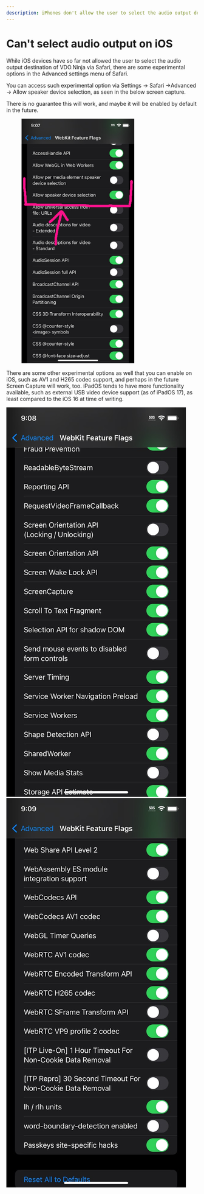 ```yaml
---
description: iPhones don't allow the user to select the audio output destination by default
---
```


# Can't select audio output on iOS

While iOS devices have so far not allowed the user to select the audio output destination of VDO.Ninja via Safari, there are some experimental options in the Advanced settings menu of Safari.

You can access such experimental option via Settings -> Safari ->Advanced -> Allow speaker device selection, as seen in the below screen capture.

There is no guarantee this will work, and maybe it will be enabled by default in the future.

<figure><img src="../.gitbook/assets/image (2) (1) (1) (1) (1) (1) (1).png" alt="" width="297"><figcaption></figcaption></figure>

There are some other experimental options as well that you can enable on iOS, such as AV1 and H265 codec support, and perhaps in the future Screen Capture will work, too. iPadOS tends to have more functionality available, such as external USB video device support (as of iPadOS 17), as least compared to the iOS 16 at time of writing.

![](<../.gitbook/assets/image (3) (1) (1) (1) (1) (1).png>)![](<../.gitbook/assets/image (4) (1) (1) (1) (1).png>)
